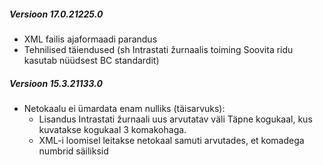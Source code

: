 ---
---

##### Versioon 17.0.21225.0
- XML failis ajaformaadi parandus
- Tehnilised täiendused (sh Intrastati žurnaalis toiming Soovita ridu kasutab nüüdsest BC standardit) 


##### Versioon 15.3.21133.0
- Netokaalu ei ümardata enam nulliks (täisarvuks):
  - Lisandus Intrastati žurnaali uus arvutatav väli Täpne kogukaal, kus kuvatakse kogukaal 3 komakohaga.  
  - XML-i loomisel leitakse netokaal <netMass> samuti arvutades, et komadega numbrid säiliksid
